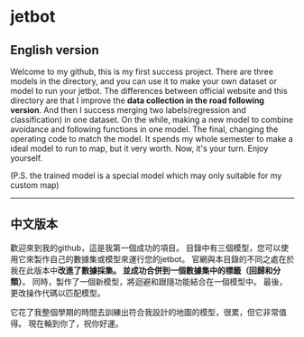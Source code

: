 # jetbot
## English version

Welcome to my github, this is my first success project.
There are three models in the directory, and you can use it to make your own dataset or model to run your jetbot.
The differences between official website and this directory are that I improve the **data collection in the road following version**.
And then I success merging two labels(regression and classification) in one dataset.
On the while, making a new model to combine avoidance and following functions in one model.
The final, changing the operating code to match the model.
It spends my whole semester to make a ideal model to run to map, but it very worth.
Now, it's your turn. Enjoy yourself.

(P.S. the trained model is a special model which may only suitable for my custom map)

---

## 中文版本

歡迎來到我的github，這是我第一個成功的項目。
目錄中有三個模型，您可以使用它來製作自己的數據集或模型來運行您的jetbot。
官網與本目錄的不同之處在於我在此版本中**改進了數據採集。
並成功合併到一個數據集中的標籤（回歸和分類）**。
同時，製作了一個新模型，將迴避和跟隨功能結合在一個模型中。
最後，更改操作代碼以匹配模型。

它花了我整個學期的時間去訓練出符合我設計的地圖的模型，很累，但它非常值得。
現在輪到你了，祝你好運。
